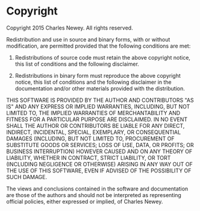 # Copyright

Copyright 2015 Charles Newey. All rights reserved.

Redistribution and use in source and binary forms, with or without modification, are permitted
provided that the following conditions are met:

1. Redistributions of source code must retain the above copyright notice, this list of conditions
   and the following disclaimer.

2. Redistributions in binary form must reproduce the above copyright notice, this list of conditions
   and the following disclaimer in the documentation and/or other materials provided with the
   distribution.

THIS SOFTWARE IS PROVIDED BY THE AUTHOR AND CONTRIBUTORS "AS IS" AND ANY EXPRESS OR IMPLIED
WARRANTIES, INCLUDING, BUT NOT LIMITED TO, THE IMPLIED WARRANTIES OF MERCHANTABILITY AND FITNESS FOR
A PARTICULAR PURPOSE ARE DISCLAIMED. IN NO EVENT SHALL THE AUTHOR OR CONTRIBUTORS BE LIABLE FOR ANY
DIRECT, INDIRECT, INCIDENTAL, SPECIAL, EXEMPLARY, OR CONSEQUENTIAL DAMAGES (INCLUDING, BUT NOT
LIMITED TO, PROCUREMENT OF SUBSTITUTE GOODS OR SERVICES; LOSS OF USE, DATA, OR PROFITS; OR BUSINESS
INTERRUPTION) HOWEVER CAUSED AND ON ANY THEORY OF LIABILITY, WHETHER IN CONTRACT, STRICT LIABILITY,
OR TORT (INCLUDING NEGLIGENCE OR OTHERWISE) ARISING IN ANY WAY OUT OF THE USE OF THIS SOFTWARE, EVEN
IF ADVISED OF THE POSSIBILITY OF SUCH DAMAGE.

The views and conclusions contained in the software and documentation are those of the authors and
should not be interpreted as representing official policies, either expressed or implied, of Charles
Newey.
